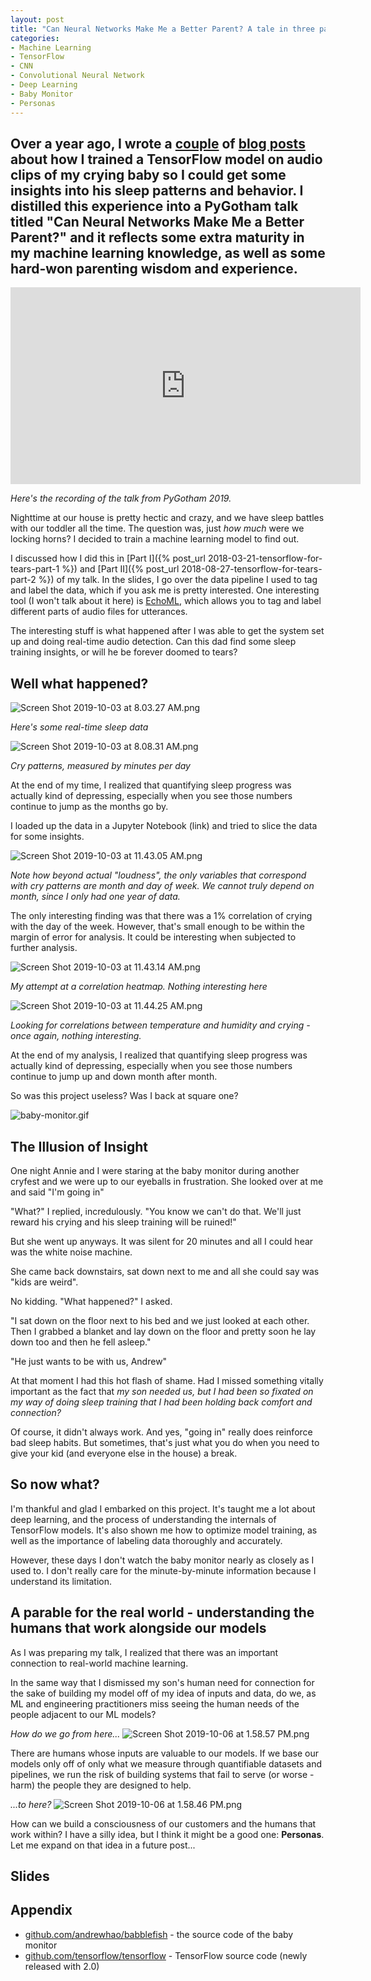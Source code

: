 ```yaml
---
layout: post
title: "Can Neural Networks Make Me a Better Parent? A tale in three parts"
categories:
- Machine Learning
- TensorFlow
- CNN
- Convolutional Neural Network
- Deep Learning
- Baby Monitor
- Personas
---
```


<h2 class="intro">
Over a year ago, I wrote a <a href="{% post_url 2018-03-21-tensorflow-for-tears-part-1 %}">couple</a> of <a href="{% post_url 2018-08-27-tensorflow-for-tears-part-2 %}">blog posts</a> about how I trained a TensorFlow model on audio clips of my crying baby so I could get some insights into his sleep patterns and behavior. I distilled this experience into a PyGotham talk titled "Can Neural Networks Make Me a Better Parent?" and it reflects some extra maturity in my machine learning knowledge, as well as some hard-won parenting wisdom and experience.
</h2>

<iframe width="560" height="315" src="https://www.youtube-nocookie.com/embed/sT_yS8XAQEw" frameborder="0" allow="accelerometer; autoplay; encrypted-media; gyroscope; picture-in-picture" allowfullscreen></iframe>

_Here's the recording of the talk from PyGotham 2019._

Nighttime at our house is pretty hectic and crazy, and we have sleep battles with our toddler all the time. The question was, just _how much_ were we locking horns? I decided to train a machine learning model to find out.

I discussed how I did this in [Part I]({% post_url 2018-03-21-tensorflow-for-tears-part-1 %}) and [Part II]({% post_url 2018-08-27-tensorflow-for-tears-part-2 %}) of my talk. In the slides, I go over the data pipeline I used to tag and label the data, which if you ask me is pretty interested. One interesting tool (I won't talk about it here) is [EchoML](https://github.com/ritazh/EchoML), which allows you to tag and label different parts of audio files for utterances.

The interesting stuff is what happened after I was able to get the system set up and doing real-time audio detection. Can this dad find some sleep training insights, or will he be forever doomed to tears?

## Well what happened?

![Screen Shot 2019-10-03 at 8.03.27 AM.png](/images/0e12d38b53aa40958f292de34d8071b2)

_Here's some real-time sleep data_

![Screen Shot 2019-10-03 at 8.08.31 AM.png](/images/6bce0facbf6e44ffa8726db7992c6aa5)

_Cry patterns, measured by minutes per day_

At the end of my time, I realized that quantifying sleep progress was actually kind of depressing, especially when you see those numbers continue to jump as the months go by.

I loaded up the data in a Jupyter Notebook (link) and tried to slice the data for some insights.

![Screen Shot 2019-10-03 at 11.43.05 AM.png](/images/cab024dab6e2433ea0d236c4fd355a72)

_Note how beyond actual "loudness", the only variables that correspond with cry patterns are month and day of week. We cannot truly depend on month, since I only had one year of data._

The only interesting finding was that there was a 1% correlation of crying with the day of the week. However, that's small enough to be within the margin of error for analysis. It could be interesting when subjected to further analysis.

![Screen Shot 2019-10-03 at 11.43.14 AM.png](/images/bfe15b1ae5874715a55ba697e35934d0)

_My attempt at a correlation heatmap. Nothing interesting here_

![Screen Shot 2019-10-03 at 11.44.25 AM.png](/images/2e4e92f1094e4843a28e6de5254ec4fc)

_Looking for correlations between temperature and humidity and crying - once again, nothing interesting._

At the end of my analysis, I realized that quantifying sleep progress was actually kind of depressing, especially when you see those numbers continue to jump up and down month after month.

So was this project useless? Was I back at square one?

![baby-monitor.gif](/images/ca4d805b811b4b6086e58466e0f41d14)

## The Illusion of Insight

One night Annie and I were staring at the baby monitor during another cryfest and we were up to our eyeballs in frustration. She looked over at me and said "I'm going in"

"What?" I replied, incredulously. "You know we can't do that. We'll just reward his crying and his sleep training will be ruined!"

But she went up anyways. It was silent for 20 minutes and all I could hear was the white noise machine.

She came back downstairs, sat down next to me and all she could say was "kids are weird".

No kidding. "What happened?" I asked.

"I sat down on the floor next to his bed and we just looked at each other. Then I grabbed a blanket and lay down on the floor and pretty soon he lay down too and then he fell asleep."

"He just wants to be with us, Andrew"

At that moment I had this hot flash of shame. Had I missed something vitally important as the fact that _my son needed us, but I had been so fixated on my way of doing sleep training that I had been holding back comfort and connection?_

Of course, it didn't always work. And yes, "going in" really does reinforce bad sleep habits. But sometimes, that's just what you do when you need to give your kid (and everyone else in the house) a break.

## So now what?

I'm thankful and glad I embarked on this project. It's taught me a lot about deep learning, and the process of understanding the internals of TensorFlow models. It's also shown me how to optimize model training, as well as the importance of labeling data thoroughly and accurately.

However, these days I don't watch the baby monitor nearly as closely as I used to. I don't really care for the minute-by-minute information because I understand its limitation.

## A parable for the real world - understanding the humans that work alongside our models

As I was preparing my talk, I realized that there was an important connection to real-world machine learning.

In the same way that I dismissed my son's human need for connection for the sake of building my model off of my idea of inputs and data, do we, as ML and engineering practitioners miss seeing the human needs of the people adjacent to our ML models?

_How do we go from here..._
![Screen Shot 2019-10-06 at 1.58.57 PM.png](/images/245e3a9c964244efbb9666bdff7bf741)

There are humans whose inputs are valuable to our models. If we base our models only off of only what we measure through quantifiable datasets and pipelines, we run the risk of building systems that fail to serve (or worse - harm) the people they are designed to help.

_...to here?_
![Screen Shot 2019-10-06 at 1.58.46 PM.png](/images/bc717ded994241478794ca962fc6fceb)

How can we build a consciousness of our customers and the humans that work within? I have a silly idea, but I think it might be a good one: **Personas**. Let me expand on that idea in a future post...

## Slides

<script async class="speakerdeck-embed" data-id="01b04271a7fc42a996799435411f660b" data-ratio="1.77777777777778" src="//speakerdeck.com/assets/embed.js"></script>

## Appendix

* [github.com/andrewhao/babblefish](https://www.github.com/andrewhao/babblefish) - the source code of the baby monitor
* [github.com/tensorflow/tensorflow](https://www.github.com/andrewhao/babblefish) - TensorFlow source code (newly released with 2.0)
